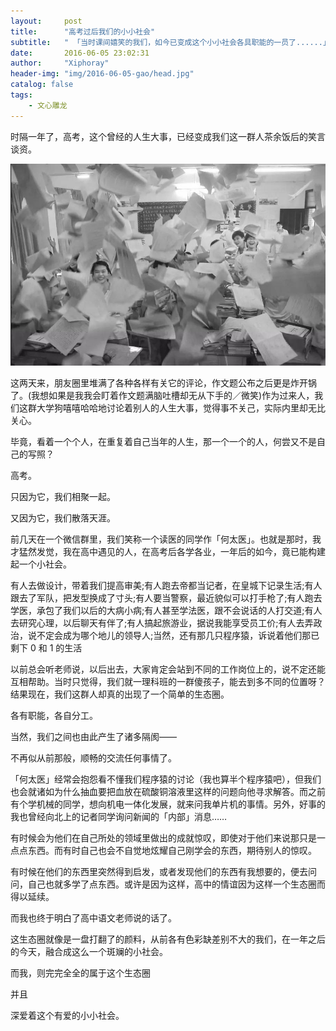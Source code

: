 ```yaml
---
layout:     post
title:      "高考过后我们的小小社会"
subtitle:   " 「当时课间嬉笑的我们，如今已变成这个小小社会各具职能的一员了......」" 
date:       2016-06-05 23:02:31
author:     "Xiphoray"
header-img: "img/2016-06-05-gao/head.jpg"
catalog: false
tags:     
    - 文心雕龙
---
```



时隔一年了，高考，这个曾经的人生大事，已经变成我们这一群人茶余饭后的笑言谈资。

![img](/img/2016-06-05-gao/1.jpg)

这两天来，朋友圈里堆满了各种各样有关它的评论，作文题公布之后更是炸开锅了。(我想如果是我我会盯着作文题满脑吐槽却无从下手的／微笑)作为过来人，我们这群大学狗嘻嘻哈哈地讨论着别人的人生大事，觉得事不关己，实际内里却无比关心。

毕竟，看着一个个人，在重复着自己当年的人生，那一个一个的人，何尝又不是自己的写照？

高考。

只因为它，我们相聚一起。

又因为它，我们散落天涯。

前几天在一个微信群里，我们笑称一个读医的同学作「何太医」。也就是那时，我才猛然发觉，我在高中遇见的人，在高考后各学各业，一年后的如今，竟已能构建起一个小社会。

有人去做设计，带着我们提高审美;有人跑去帝都当记者，在皇城下记录生活;有人跟去了军队，把发型换成了寸头;有人要当警察，最近貌似可以打手枪了;有人跑去学医，承包了我们以后的大病小病;有人甚至学法医，跟不会说话的人打交道;有人去研究心理，以后聊天有伴了;有人搞起旅游业，据说我能享受员工价;有人去弄政治，说不定会成为哪个地儿的领导人;当然，还有那几只程序猿，诉说着他们那已剩下 0 和 1 的生活

以前总会听老师说，以后出去，大家肯定会站到不同的工作岗位上的，说不定还能互相帮助。当时只觉得，我们就一理科班的一群傻孩子，能去到多不同的位置呀？结果现在，我们这群人却真的出现了一个简单的生态圈。

各有职能，各自分工。

当然，我们之间也由此产生了诸多隔阂——

不再似从前那般，顺畅的交流任何事情了。

「何太医」经常会抱怨看不懂我们程序猿的讨论（我也算半个程序猿吧），但我们也会就诸如为什么抽血要把血放在硫酸铜溶液里这样的问题向他寻求解答。而之前有个学机械的同学，想向机电一体化发展，就来问我单片机的事情。另外，好事的我也曾经向北上的记者同学询问新闻的「内部」消息……

有时候会为他们在自己所处的领域里做出的成就惊叹，即使对于他们来说那只是一点点东西。而有时自己也会不自觉地炫耀自己刚学会的东西，期待别人的惊叹。

有时候在他们的东西里突然得到启发，或者发现他们的东西有我想要的，便去问问，自己也就多学了点东西。或许是因为这样，高中的情谊因为这样一个生态圈而得以延续。

而我也终于明白了高中语文老师说的话了。

这生态圈就像是一盘打翻了的颜料，从前各有色彩缺差别不大的我们，在一年之后的今天，融合成这么一个斑斓的小社会。

而我，则完完全全的属于这个生态圈

并且

深爱着这个有爱的小小社会。